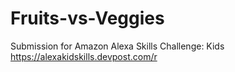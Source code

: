 # Fruits-vs-Veggies
Submission for Amazon Alexa Skills Challenge: Kids 
https://alexakidskills.devpost.com/r
